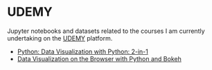 # UDEMY
Jupyter notebooks and datasets related to the courses I am currently
undertaking on the [UDEMY](https://www.udemy.com/) platform.
- [Python: Data Visualization with Python: 2-in-1](./data_vis_2_in_1)
- [Data Visualization on the Browser with Python and Bokeh](./bokeh)

